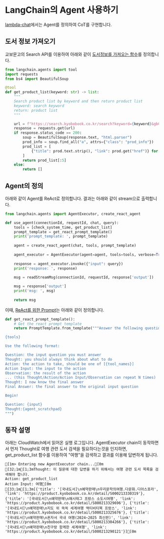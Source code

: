 # LangChain의 Agent 사용하기

[lambda-chat](./lambda-chat-ws/lambda_function.py)에서는 Agent를 정의하여 CoT를 구현합니다.

## 도서 정보 가져오기

교보문고의 Search API를 이용하여 아래와 같이 [도서정보를 가져오는 함수](https://colab.research.google.com/drive/1juAwGGOEiz7h3XPtCFeRyfDB9hspQdHc?usp=sharing)를 정의합니다.

```python
from langchain.agents import tool
import requests
from bs4 import BeautifulSoup

@tool
def get_product_list(keyword: str) -> list:
    """
    Search product list by keyword and then return product list
    keyword: search keyword
    return: product list
    """

    url = f"https://search.kyobobook.co.kr/search?keyword={keyword}&gbCode=TOT&target=total"
    response = requests.get(url)
    if response.status_code == 200:
        soup = BeautifulSoup(response.text, "html.parser")
        prod_info = soup.find_all("a", attrs={"class": "prod_info"})
        prod_list = [
            {"title": prod.text.strip(), "link": prod.get("href")} for prod in prod_info
        ]
        return prod_list[:5]
    else:
        return []
```

## Agent의 정의

아래와 같이 Agent를 ReAct로 정의합니다. 결과는 아래와 같이 stream으로 출력합니다.

```python
from langchain.agents import AgentExecutor, create_react_agent

def use_agent(connectionId, requestId, chat, query):
    tools = [check_system_time, get_product_list]
    prompt_template = get_react_prompt_template()
    print('prompt_template: ', prompt_template)
    
    agent = create_react_agent(chat, tools, prompt_template)
    
    agent_executor = AgentExecutor(agent=agent, tools=tools, verbose=True)
    
    response = agent_executor.invoke({"input": query})
    print('response: ', response)
    
    msg = readStreamMsg(connectionId, requestId, response['output'])

    msg = response['output']
    print('msg: ', msg)
            
    return msg
```

이때, [ReAct를 위한 Prompt](https://github.com/chrishayuk/how-react-agents-work/blob/main/hello-agent-3.py#L20)는 아래와 같이 정의합니다.

```python
def get_react_prompt_template():
    # Get the react prompt template
    return PromptTemplate.from_template("""Answer the following questions as best you can. You have access to the following tools:

{tools}

Use the following format:

Question: the input question you must answer
Thought: you should always think about what to do
Action: the action to take, should be one of [{tool_names}]
Action Input: the input to the action
Observation: the result of the action
... (this Thought/Action/Action Input/Observation can repeat N times)
Thought: I now know the final answer
Final Answer: the final answer to the original input question

Begin!

Question: {input}
Thought:{agent_scratchpad}
""")
```

## 동작 설명

아래는 CloudWatch에서 읽어온 실행 로그입니다. AgentExecutor chain이 동작하면서 먼저 Thought로 여행 관련 도서 검색을 필요하다는것을 인지하면, get_product_list 함수를 이용하여 "여행"을 검색하고 결과를 이용해 답변하게 됩니다.

```text
[1m> Entering new AgentExecutor chain...[0m
[32;1m[1;3mThought: 이 질문에 대한 답변을 하기 위해서는 여행 관련 도서 목록을 검색해야 합니다.
Action: get_product_list
Action Input: 여행[0m
[33;1m[1;3m[{'title': '[국내도서]\n예약판매\n우리문학의여행.다문화.디아스포라', 'link': 'https://product.kyobobook.co.kr/detail/S000213330319'}, {'title': '[국내도서]\n예약판매\n해시태그 프랑스 소도시여행', 'link': 'https://product.kyobobook.co.kr/detail/S000213329696'}, {'title': '[국내도서]\n예약판매\n지도 위 쏙쏙 세계여행 액티비티북 프랑스', 'link': 'https://product.kyobobook.co.kr/detail/S000213325676'}, {'title': '[국내도서]\n예약판매\n혼자서 국내 여행(2024~2025 최신판)', 'link': 'https://product.kyobobook.co.kr/detail/S000213304266'}, {'title': '[국내도서]\n예약판매\n친구랑 함께한 세계여행', 'link': 'https://product.kyobobook.co.kr/detail/S000213290121'}][0m
```

